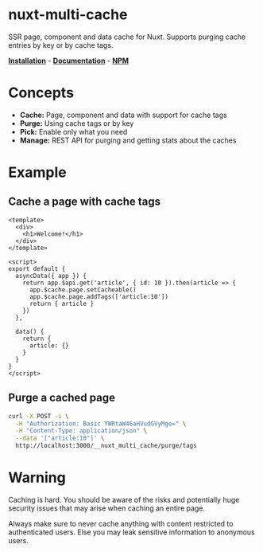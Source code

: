 # nuxt-multi-cache

SSR page, component and data cache for Nuxt. Supports purging cache entries by key or by cache tags.

**[Installation](https://nuxt-multi-cache.netlify.app/guide/setup)** - **[Documentation](https://nuxt-multi-cache.netlify.app)** - **[NPM](https://www.npmjs.com/package/nuxt-multi-cache)**

# Concepts
- **Cache:** Page, component and data with support for cache tags
- **Purge:** Using cache tags or by key
- **Pick:** Enable only what you need
- **Manage:** REST API for purging and getting stats about the caches

# Example

## Cache a page with cache tags
```vue
<template>
  <div>
    <h1>Welcome!</h1>
  </div>
</template>

<script>
export default {
  asyncData({ app }) {
    return app.$api.get('article', { id: 10 }).then(article => {
      app.$cache.page.setCacheable()
      app.$cache.page.addTags(['article:10'])
      return { article }
    })
  },

  data() {
    return {
      article: {}
    }
  }
}
</script>
```

## Purge a cached page

```bash
curl -X POST -i \
  -H "Authorization: Basic YWRtaW46aHVudGVyMgo=" \
  -H "Content-Type: application/json" \
  --data '["article:10"]' \
  http://localhost:3000/__nuxt_multi_cache/purge/tags
```

# Warning
Caching is hard. You should be aware of the risks and potentially huge security
issues that may arise when caching an entire page.

Always make sure to never cache anything with content restricted to
authenticated users. Else you may leak sensitive information to anonymous
users.
